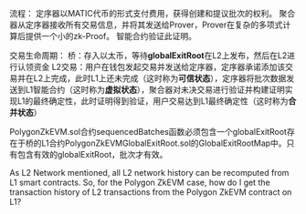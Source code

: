 流程：
定序器以MATIC代币的形式支付费用，获得创建和提议批次的权利。
聚合器从定序器接收所有交易信息，并将其发送给Prover，Prover在复杂的多项式计算后提供一个小的zk-Proof。
智能合约验证此证明。

交易生命周期：
桥：存入以太币，等待**globalExitRoot**在L2上发布，然后在L2进行认领资金
L2交易：用户在钱包发起交易并发送给定序器，定序器承诺添加该交易并在L2上完成，此时L1上还未完成（这时称为**可信状态**），定序器将批次数据发送到L1智能合约（这时称为**虚拟状态**），聚合器对未决交易进行验证并构建证明实现L1的最终确定性，此时证明得到验证，用户交易达到L1最终确定性（这时称为**合并状态**）


PolygonZkEVM.sol合约sequencedBatches函数必须包含一个globalExitRoot存在于桥的L1合约PolygonZkEVMGlobalExitRoot.sol的GlobalExitRootMap中。只有包含有效的globalExitRoot，批次才有效。

As L2 Network mentioned, all L2 network history can be recomputed from L1 smart contracts. So, for the Polygon ZkEVM case, how do I get the transaction history of L2 transactions from the Polygon ZkEVM contract on L1?
